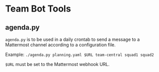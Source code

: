 # Team Bot Tools

## agenda.py

`agenda.py` is to be used in a daily crontab to send a message to a
Mattermost channel according to a configuration file.

Example: `./agenda.py planning.yaml $URL team-central squad1 squad2`

`$URL` must be set to the Mattermost webhook URL.
